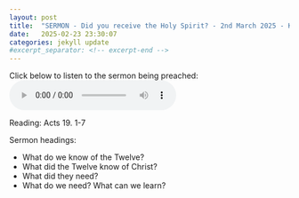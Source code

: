 ```yaml
---
layout: post
title:  "SERMON - Did you receive the Holy Spirit? - 2nd March 2025 - Kilwinning Free Church"
date:   2025-02-23 23:30:07
categories: jekyll update
#excerpt_separator: <!-- excerpt-end -->
---
```

Click below to listen to the sermon being preached:
<audio controls>
<source src="/media/spirit.mp3" type="audio/mpeg">
Your browser does not support the audio element.
</audio>

Reading: Acts 19. 1-7

Sermon headings:
* What do we know of the Twelve?
* What did the Twelve know of Christ?
* What did they need?
* What do we need? What can we learn?

